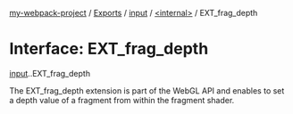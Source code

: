 [my-webpack-project](../README.md) / [Exports](../modules.md) / [input](../modules/input.md) / [<internal\>](../modules/input._internal_.md) / EXT\_frag\_depth

# Interface: EXT\_frag\_depth

[input](../modules/input.md).[<internal>](../modules/input._internal_.md).EXT_frag_depth

The EXT_frag_depth extension is part of the WebGL API and enables to set a depth value of a fragment from within the fragment shader.
